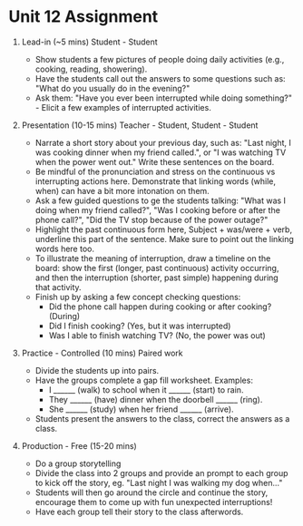 # Unit 12 Assignment

1. Lead-in (~5 mins) Student - Student

    * Show students a few pictures of people doing daily activities (e.g., cooking, reading, showering).
    * Have the students call out the answers to some questions such as: "What do you usually do in the evening?"
    * Ask them: "Have you ever been interrupted while doing something?" - Elicit a few examples of interrupted activities.

2. Presentation (10-15 mins) Teacher - Student, Student - Student

    * Narrate a short story about your previous day, such as: "Last night, I was cooking dinner when my friend called.", or "I was watching TV when the power went out." Write these sentences on the board.
    * Be mindful of the pronunciation and stress on the continuous vs interrupting actions here. Demonstrate that linking words (while, when) can have a bit more intonation on them.
    * Ask a few guided questions to ge the students talking: "What was I doing when my friend called?", "Was I cooking before or after the phone call?", "Did the TV stop because of the power outage?"
    * Highlight the past continuous form here, Subject + was/were + verb, underline this part of the sentence. Make sure to point out the linking words here too.
    * To illustrate the meaning of interruption, draw a timeline on the board: show the first (longer, past continuous) activity occurring, and then the interruption (shorter, past simple) happening during that activity.
    * Finish up by asking a few concept checking questions:
        * Did the phone call happen during cooking or after cooking? (During)
        * Did I finish cooking? (Yes, but it was interrupted)
        * Was I able to finish watching TV? (No, the power was out)

3. Practice - Controlled (10 mins) Paired work

    * Divide the students up into pairs.
    * Have the groups complete a gap fill worksheet. Examples:
        * I ______ (walk) to school when it ______ (start) to rain.
        * They ______ (have) dinner when the doorbell ______ (ring).
        * She ______ (study) when her friend ______ (arrive).
    * Students present the answers to the class, correct the answers as a class.

4. Production - Free (15-20 mins)

    * Do a group storytelling
    * Divide the class into 2 groups and provide an prompt to each group to kick off the story, eg. "Last night I was walking my dog when..."
    * Students will then go around the circle and continue the story, encourage them to come up with fun unexpected interruptions!
    * Have each group tell their story to the class afterwords.
